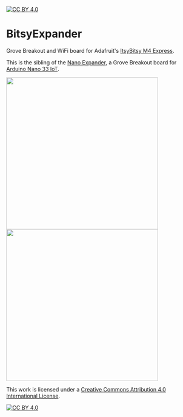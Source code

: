 [![CC BY 4.0][cc-by-shield]][cc-by]

# BitsyExpander
Grove Breakout and WiFi board for Adafruit's [ItsyBitsy M4 Express](https://www.adafruit.com/product/3800).

This is the sibling of the [Nano Expander](https://github.com/id-studiolab/NanoExpander), a Grove Breakout board for [Arduino Nano 33 IoT](https://store.arduino.cc/products/arduino-nano-33-iot).


<img src="https://github.com/id-studiolab/BitsyExpander/blob/main/ItsyBitsy%20Expander%20v1.1/Assets/Preview_Top.png" width="400px">   <img src="https://github.com/id-studiolab/BitsyExpander/blob/main/ItsyBitsy%20Expander%20v1.1/Assets/Preview_Back.png" width="400px">


This work is licensed under a
[Creative Commons Attribution 4.0 International License][cc-by].

[![CC BY 4.0][cc-by-image]][cc-by]

[cc-by]: http://creativecommons.org/licenses/by/4.0/
[cc-by-image]: https://i.creativecommons.org/l/by/4.0/88x31.png
[cc-by-shield]: https://img.shields.io/badge/License-CC%20BY%204.0-lightgrey.svg
